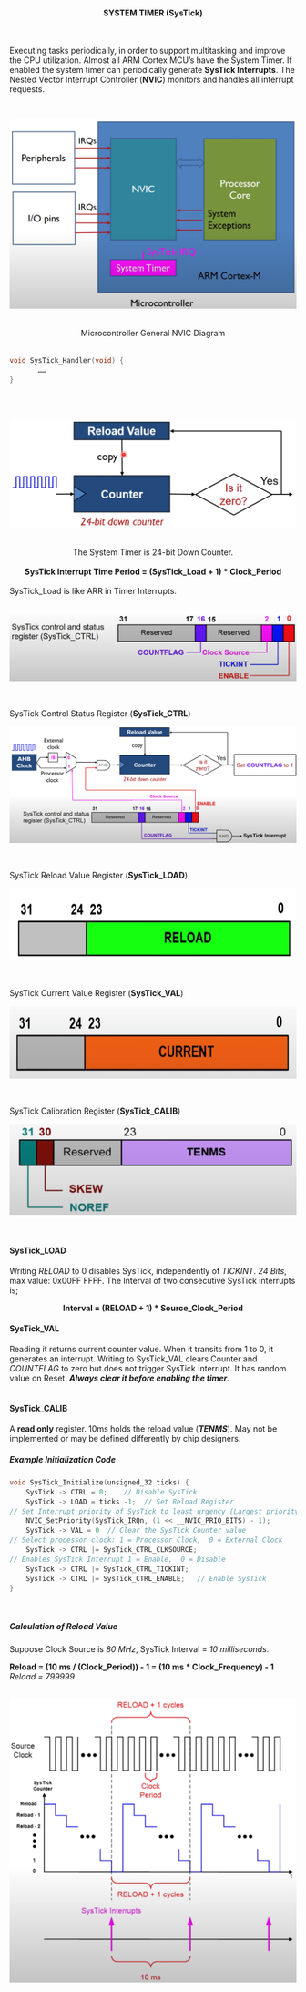 <h4><div  align = "center">  SYSTEM TIMER (SysTick)</div></h4>
<br>
<p>
Executing tasks periodically, in order to support multitasking and improve the CPU utilization. Almost all ARM Cortex MCU’s have the System Timer. If enabled the system timer can periodically generate <strong>SysTick Interrupts</strong>. The Nested Vector Interrupt Controller (<strong>NVIC</strong>) monitors and handles all interrupt requests. 
</p><br>

<p align="center">
    <img src="https://github.com/Ata-Pab/Embedded_Systems/blob/master/Embedded_Systems_Notes/Images/System_Timer_SysTick/System_Timer_Img1.png" alt="NVIC General Schematic"></img>
</p>
<br>

<div align=center>Microcontroller General NVIC Diagram</div> 

<br>

```c
void SysTick_Handler(void) {
       ……
} 
```
<br>
<br>

<p align="center">
    <img src="https://github.com/Ata-Pab/Embedded_Systems/blob/master/Embedded_Systems_Notes/Images/System_Timer_SysTick/System_Timer_Img2.png" alt="24-Bit Down Counter System Timer"></img>
</p>
<br>

<div align=center>The System Timer is 24-bit Down Counter.</div>
<br>

<div align=center><strong>SysTick Interrupt Time Period = (SysTick_Load + 1) * Clock_Period</strong></div>

<br>
SysTick_Load is like ARR in Timer Interrupts.
<br>
<br>

<p align="center">
    <img src="https://github.com/Ata-Pab/Embedded_Systems/blob/master/Embedded_Systems_Notes/Images/System_Timer_SysTick/System_Timer_Img3.png" alt="SysTick_CTRL"></img>
</p>
<br>

SysTick Control Status Register (<strong>SysTick_CTRL</strong>)

<p align="center">
    <img src="https://github.com/Ata-Pab/Embedded_Systems/blob/master/Embedded_Systems_Notes/Images/System_Timer_SysTick/System_Timer_Img4.png" alt="SysTick Interrupt Schematic"></img>
</p>
<br>

SysTick Reload Value Register (<strong>SysTick_LOAD</strong>)

<p align="center">
    <img src="https://github.com/Ata-Pab/Embedded_Systems/blob/master/Embedded_Systems_Notes/Images/System_Timer_SysTick/System_Timer_Img5.png" width="671" height="128" alt="SysTick_LOAD"></img>
</p>
<br>

SysTick Current Value Register (<strong>SysTick_VAL</strong>)

<p align="center">
    <img src="https://github.com/Ata-Pab/Embedded_Systems/blob/master/Embedded_Systems_Notes/Images/System_Timer_SysTick/System_Timer_Img6.png" width="671" height="128" alt="SysTick_VAL"></img>
</p>
<br>

SysTick Calibration Register (<strong>SysTick_CALIB</strong>)

<p align="center">
    <img src="https://github.com/Ata-Pab/Embedded_Systems/blob/master/Embedded_Systems_Notes/Images/System_Timer_SysTick/System_Timer_Img7.png" width="671" height="160" alt="SysTick_CALIB"></img>
</p>
<br>

<h4>SysTick_LOAD</h4>

Writing <i>RELOAD</i> to 0 disables SysTick, independently of <i>TICKINT</i>.
<i>24 Bits</i>, max value: 0x00FF FFFF. The Interval of two consecutive SysTick interrupts is;
<div align=center><strong>Interval = (RELOAD + 1) * Source_Clock_Period</strong></div>

<h4>SysTick_VAL</h4>

Reading it returns current counter value. When it transits from 1 to 0, it generates an interrupt.
Writing to SysTick_VAL clears Counter and <i>COUNTFLAG</i> to zero but does not trigger SysTick Interrupt. It has random value on Reset. <strong><i>Always clear it before enabling the timer</i></strong>.
<br>
<br>

<h4>SysTick_CALIB</h4>

A <strong>read only</strong> register. 10ms holds the reload value (<strong><i>TENMS</i></strong>). May not be implemented or may be defined differently by chip designers.
<br>

<h5>Example Initialization Code</h5>

```c
void SysTick_Initialize(unsigned_32 ticks) {
    SysTick -> CTRL = 0;    // Disable SysTick
    SysTick -> LOAD = ticks -1;  // Set Reload Register
// Set Interrupt priority of SysTick to least urgency (Largest priority value)
	NVIC_SetPriority(SysTick_IRQn, (1 << __NVIC_PRIO_BITS) - 1);
	SysTick -> VAL = 0  // Clear the SysTick Counter value
// Select processor clock: 1 = Processor Clock,  0 = External Clock
	SysTick -> CTRL |= SysTick_CTRL_CLKSOURCE;
// Enables SysTick Interrupt 1 = Enable,  0 = Disable
	SysTick -> CTRL |= SysTick_CTRL_TICKINT;
	SysTick -> CTRL |= SysTick_CTRL_ENABLE;   // Enable SysTick 
}
```
<br>

<h5>Calculation of Reload Value</h5>

Suppose Clock Source is <i>80 MHz</i>,   SysTick Interval = <i>10 milliseconds</i>.

<strong>Reload = (10 ms / (Clock_Period)) - 1  =  (10 ms * Clock_Frequency) - 1</strong><br>
<i>Reload = 799999</i>
<br>
<br>

<p align="center">
    <img src="https://github.com/Ata-Pab/Embedded_Systems/blob/master/Embedded_Systems_Notes/Images/System_Timer_SysTick/System_Timer_Img8.png" alt="SysTick Interrupts"></img>
</p>
<br>


